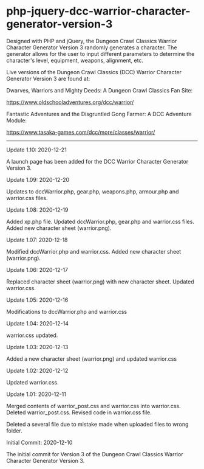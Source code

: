 # php-jquery-dcc-warrior-character-generator-version-3
Designed with PHP and jQuery, the Dungeon Crawl Classics Warrior Character Generator Version 3 randomly generates a character. The generator allows for the user to input different parameters to determine the character's level, equipment, weapons, alignment, etc.

Live versions of the Dungeon Crawl Classics (DCC) Warrior Character Generator Version 3 are found at:

Dwarves, Warriors and Mighty Deeds: A Dungeon Crawl Classics Fan Site:

https://www.oldschooladventures.org/dcc/warrior/

Fantastic Adventures and the Disgruntled Gong Farmer: A DCC Adventure Module:

https://www.tasaka-games.com/dcc/more/classes/warrior/


-------------------------------------------------------------------------------------------------

Update 1.10: 2020-12-21

A launch page has been added for the DCC Warrior Character Generator Version 3.


Update 1.09: 2020-12-20

Updates to dccWarrior.php, gear.php, weapons.php, armour.php and warrior.css files. 


Update 1.08: 2020-12-19

Added xp.php file.  Updated dccWarrior.php, gear.php and warrior.css files. Added new character sheet (warrior.png).


Update 1.07: 2020-12-18

Modified dccWarrior.php and warrior.css.  Added new character sheet (warrior.png).


Update 1.06: 2020-12-17

Replaced character sheet (warrior.png) with new character sheet. Updated warrior.css.


Update 1.05: 2020-12-16

Modifications to dccWarrior.php and warrior.css


Update 1.04: 2020-12-14

warrior.css updated.


Update 1.03: 2020-12-13

Added a new character sheet (warrior.png) and updated warrior.css

Update 1.02: 2020-12-12

Updated warrior.css.


Update 1.01: 2020-12-11

Merged contents of warrior_post.css and warrior.css into warrior.css.  Deleted warrior_post.css.  Revised code in warrior.css file.

Deleted a several file due to mistake made when uploaded files to wrong folder.


Initial Commit: 2020-12-10

The initial commit for Version 3 of the Dungeon Crawl Classics Warrior Character Generator Version 3.

